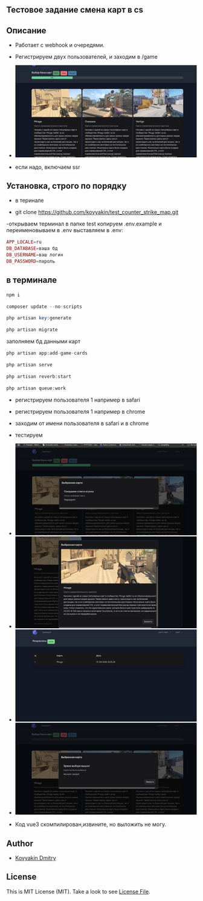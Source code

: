 
## Тестовое задание смена карт в cs


## Описание
- Работает с webhook и очередями.
- Регистрируем двух пользователей, и заходим в /game
 - <img src="https://github.com/kovyakin/test_counter_strike_map/blob/master/public/docs/cs/Снимок%20экрана%202025-04-10%20в%2020.25.09.png" alt="image">


- если надо, включаем ssr

## Установка, строго по порядку

- в теринале

- git clone https://github.com/kovyakin/test_counter_strike_map.git

-открываем терминал в папке test копируем .env.example и переименовываем в .env выставляем в .env:
```php
APP_LOCALE=ru
DB_DATABASE=ваша бд
DB_USERNAME=ваш логин
DB_PASSWORD=пароль
```
## в терминале
```php
npm i
```
```php
composer update --no-scripts
```
```php
php artisan key:generate
```
```php
php artisan migrate
```
заполняем бд данными карт
```php
php artisan app:add-game-cards
```

```php
php artisan serve
```
```php
php artisan reverb:start
```
```php
php artisan queue:work
```
- регистрируем пользователя 1 например в safari
- регистрируем пользователя 1 например в chrome
- заходим от имени пользователя в safari и в chrome
- тестируем
 - <img src="https://github.com/kovyakin/test_counter_strike_map/blob/master/public/docs/cs/Снимок%20экрана%202025-04-10%20в%2020.25.15.png" alt="image">
- <img src="https://github.com/kovyakin/test_counter_strike_map/blob/master/public/docs/cs/Снимок%20экрана%202025-04-10%20в%2020.25.48.png" alt="image">
- <img src="https://github.com/kovyakin/test_counter_strike_map/blob/master/public/docs/cs/Снимок%20экрана%202025-04-10%20в%2020.26.00.png" alt="image">
- <img src="https://github.com/kovyakin/test_counter_strike_map/blob/master/public/docs/cs/Снимок%20экрана%202025-04-10%20в%2020.27.54.png" alt="image">

- Код vue3 скомпилирован,извините, но выложить не могу.
## Author

- [Kovyakin Dmitry](https://github.com/kovyakin)
## License

This is MIT License (MIT). Take a look to see [License File](LICENSE.md).
